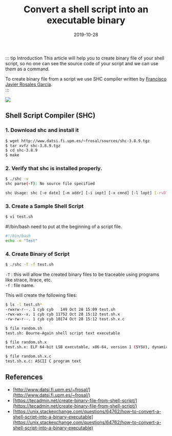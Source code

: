 ﻿---
title: Convert a shell script into an executable binary
date: 2019-10-28
sidebar: 'auto'
tags:
 - Linux
 - shell
categories:
 - Code
publish: True
meta:
  - property: og:description
    content: This article will help you to create binary file of your shell script...
  - property: og:image
    content: https://i.imgur.com/lgGt6as.jpg
---

::: tip Introduction
This article will help you to create binary file of your shell script, so no one can see the source code of your script and we can use them as a command.
  
To create binary file from a script we use SHC compiler written by [Francisco Javier Rosales García](http://www.datsi.fi.upm.es/~frosal/).  
:::

![](https://i.imgur.com/lgGt6as.jpg)

## Shell Script Compiler (SHC)

### 1. Download shc and install it
``` bash
$ wget http://www.datsi.fi.upm.es/~frosal/sources/shc-3.8.9.tgz
$ tar xvfz shc-3.8.9.tgz
$ cd shc-3.8.9
$ make
```
### 2. Verify that shc is installed properly.
``` bash
$ ./shc -v
shc parse(-f): No source file specified

shc Usage: shc [-e date] [-m addr] [-i iopt] [-x cmnd] [-l lopt] [-rvDTCAh] -f script
```
### 3. Create a Sample Shell Script
``` bash
$ vi test.sh
```
#!/bin/bash need to put at the beginning of a script file.  
``` bash
#!/bin/bash
echo -n "Test"
```
### 4. Create Binary of Script
``` bash
$ ./shc -T -f test.sh
```
`-T` : this will allow the created binary files to be traceable using programs like strace, ltrace, etc.  
`-f` : file name.  

This will create the following files:  
``` bash
$ ls -l test.sh*
-rwxrw-r--. 1 cyb cyb   149 Oct 28 15:09 test.sh
-rwx-wx--x. 1 cyb cyb 11752 Oct 28 15:12 test.sh.x
-rw-rw-r--. 1 cyb cyb 10174 Oct 28 15:12 test.sh.x.c

$ file random.sh
test.sh: Bourne-Again shell script text executable

$ file random.sh.x
test.sh.x: ELF 64-bit LSB executable, x86-64, version 1 (SYSV), dynamically linked (uses shared libs), for GNU/Linux 2.6.18, stripped

$ file random.sh.x.c
test.sh.x.c: ASCII C program text
```

## References
-   [http://www.datsi.fi.upm.es/~frosal/](http://www.datsi.fi.upm.es/~frosal/)
-   [https://tecadmin.net/create-binary-file-from-shell-script/](https://tecadmin.net/create-binary-file-from-shell-script/)
-   [https://unix.stackexchange.com/questions/64762/how-to-convert-a-shell-script-into-a-binary-executable](https://unix.stackexchange.com/questions/64762/how-to-convert-a-shell-script-into-a-binary-executable)
